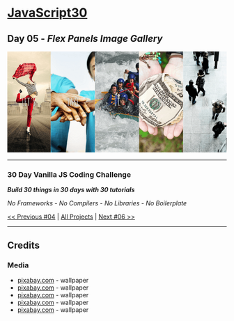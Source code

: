 # [JavaScript30](https://javascript30.com/)

## **Day 05** - *Flex Panels Image Gallery*

![Flex Panels Image Gallery](final.png?raw=true "Flex Panels Image Gallery")

---

### **30 Day Vanilla JS Coding Challenge**

***Build 30 things in 30 days with 30 tutorials***

*No Frameworks* - *No Compilers* - *No Libraries* - *No Boilerplate*

[<< Previous #04](https://github.com/TravelTimN/javascript30/blob/master/day-04/README.md) | [All Projects](https://github.com/TravelTimN/javascript30/blob/master/README.md) | [Next #06 >>](https://github.com/TravelTimN/javascript30/blob/master/day-06/README.md)

---

## Credits

### Media

- [pixabay.com](https://cdn.pixabay.com/photo/2017/11/11/21/55/girl-2940655_960_720.jpg) - wallpaper
- [pixabay.com](https://cdn.pixabay.com/photo/2018/07/23/11/36/achievement-3556674_960_720.jpg) - wallpaper
- [pixabay.com](https://cdn.pixabay.com/photo/2016/03/16/00/23/union-1259608_960_720.jpg) - wallpaper
- [pixabay.com](https://cdn.pixabay.com/photo/2015/02/27/18/31/money-652560_960_720.jpg) - wallpaper
- [pixabay.com](https://cdn.pixabay.com/photo/2016/02/19/10/36/pedestrians-1209316_960_720.jpg) - wallpaper
